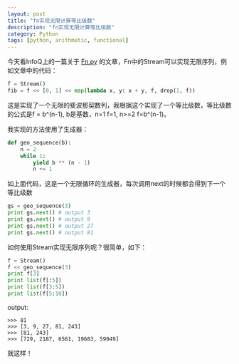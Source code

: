 ```yaml
---
layout: post
title: "fn实现无限计算等比级数"
description: "fn实现无限计算等比级数"
category: Python
tags: [python, arithmetic, functional]
---
```



今天看InfoQ上的一篇关于 [Fn.py](http://www.infoq.com/cn/articles/fn.py-functional-programming-python) 的文章，Fn中的Stream可以实现无限序列，例如文章中的代码：

```python
f = Stream()
fib = f << [0, 1] << map(lambda x, y: x + y, f, drop(1, f))
```

这是实现了一个无限的斐波那契数列，我根据这个实现了一个等比级数，等比级数的公式是f = b^(n-1), b是基数，n=1 f=1, n>=2 f=b^(n-1)。

我实现的方法使用了生成器：

```python
def geo_sequence(b):
    n = 2
    while 1:
        yield b ** (n - 1)
        n += 1
```

如上面代码，这是一个无限循环的生成器，每次调用next的时候都会得到下一个等比级数


```python
gs = geo_sequence(3)
print gs.next() # output 3
print gs.next() # output 9
print gs.next() # output 27
print gs.next() # output 81
```

如何使用Stream实现无限序列呢？很简单，如下：

```python
f = Stream()
f << geo_sequence(3)
print f[3]
print list(f[:5])
print list(f[3:5])
print list(f[5:10])
```

output:

```pycon
>>> 81
>>> [3, 9, 27, 81, 243]
>>> [81, 243]
>>> [729, 2187, 6561, 19683, 59049]
```

就这样！ 